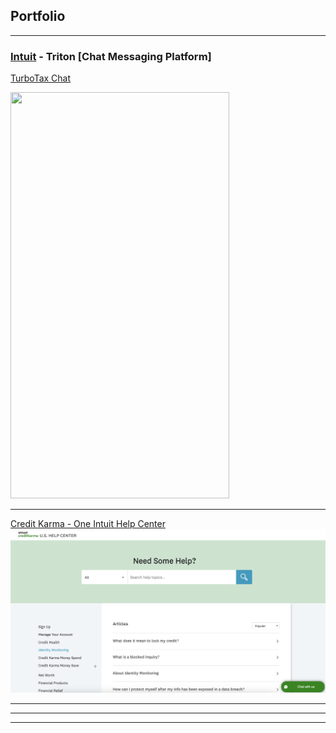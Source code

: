 ## Portfolio

---

### [Intuit](https://www.intuit.com/) - Triton [Chat Messaging Platform]
<a href="http://example.com/](https://turbotax.intuit.com/lp/ppc/1271?srqs=null&cid=ppc_gg_b_stan_all_na_Brand-BrandTT-BrandTTTTLAssistCPANearMePreparerProSpecialist-Exact_ty23-bu2-sb183_687935142471_142950094519_kwd-411008949271&srid=CjwKCAiAuYuvBhApEiwAzq_Yia4CTODHhJbVN9Ou6_y9Hj0jNaDbeRtlMuXOEXg6K8QK7QtDMw5XgRoCuLEQAvD_BwE&targetid=kwd-411008949271&skw=turbotax%20live%20expert&adid=687935142471&ven=gg&gad_source=1&gclid=CjwKCAiAuYuvBhApEiwAzq_Yia4CTODHhJbVN9Ou6_y9Hj0jNaDbeRtlMuXOEXg6K8QK7QtDMw5XgRoCuLEQAvD_BwE&gclsrc=aw.ds" target="_blank">TurboTax Chat</a> <br />
<!--//TODO: convert .mov to gif and upload here: https://www.veed.io/edit/201d967d-dd37-448a-81dd-262a1ce92ae7/video -->
<img src="images/triton.gif?raw=true" width="350" height="650"/>

---
[Credit Karma - One Intuit Help Center](https://support.creditkarma.com/s/)
<img src="images/creditkarma.png?raw=true"/>

---
<!--
[Project 3 Title](http://example.com/)
<img src="images/dummy_thumbnail.jpg?raw=true"/>

---

### Category Name 2

- [Project 1 Title](http://example.com/)
- [Project 2 Title](http://example.com/)
- [Project 3 Title](http://example.com/)
- [Project 4 Title](http://example.com/)
- [Project 5 Title](http://example.com/)
-->
---




---

